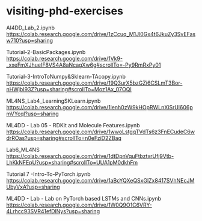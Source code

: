 # visiting-phd-exercises

AI4DD_Lab_2.ipynb https://colab.research.google.com/drive/1zCcuq_M1Jl0Gx4t6JkuZy3SvEFasw710?usp=sharing

Tutorial-2-BasicPackages.ipynb https://colab.research.google.com/drive/1Vk9-_xxeFmXJhueIF8VS4A8aNcagXw6g#scrollTo=-Py9RmRxPy01

Tutorial-3-IntroToNumpy&Sklearn-TAcopy.ipynb https://colab.research.google.com/drive/19Q3urX5bzGZi6CSLmT3Bor-nHWjbI93Z?usp=sharing#scrollTo=Moz1Ax_07OQI

ML4NS_Lab4_LearningSKLearn.ipynb https://colab.research.google.com/drive/1lenh0zW9kHOpRWLnXiSrUl606pmVYcql?usp=sharing

ML4DD - Lab 05 - RDKit and Molecule Features.ipynb https://colab.research.google.com/drive/1wwoLstgqTVdTs6z3FnECudeC6wdrROas?usp=sharing#scrollTo=n0eFziD2ZBaq

Lab6_ML4NS https://colab.research.google.com/drive/1dtDpnVquFtbztxrUfj9Vtb-LhKkNFEpU?usp=sharing#scrollTo=UUA1pM0dkhFm

Tutorial 7 -Intro-To-PyTorch.ipynb https://colab.research.google.com/drive/1aBcYQXeQSxGlZx8417SVhNEcJMUbyVxA?usp=sharing

ML4DD - Lab  - Lab on PyTorch based LSTMs and CNNs.ipynb https://colab.research.google.com/drive/1W0Q9O1C6VRY-4Lrhcc93SVR41efDlNys?usp=sharing
